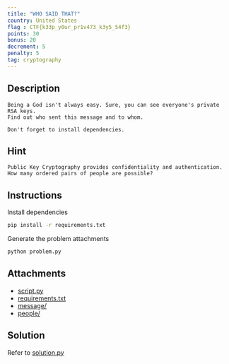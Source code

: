 ```yaml
---
title: "WHO SAID THAT?"
country: United States
flag : CTF{k33p_y0ur_pr1v473_k3y5_54f3}
points: 30
bonus: 20
decrement: 5
penalty: 5
tag: cryptography
---
```


## Description

```
Being a God isn't always easy. Sure, you can see everyone's private RSA keys.
Find out who sent this message and to whom.

Don't forget to install dependencies.
```

## Hint

```
Public Key Cryptography provides confidentiality and authentication. How many ordered pairs of people are possible?
```

## Instructions

Install dependencies

```bash
pip install -r requirements.txt
```

Generate the problem attachments

```bash
python problem.py
```

## Attachments

*   [script.py](script.py)
*   [requirements.txt](requirements.txt)
*   [message/](message/)
*   [people/](people/)

## Solution

Refer to [solution.py](solution.py)
